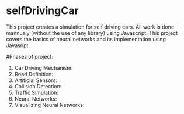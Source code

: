# selfDrivingCar
This project creates a simulation for self driving cars. All work is done mannualy (without the use of any library) using Javascript. This 
project covers the basics of neural networks and its implementation using Javasript.

#Phases of project:

1.  Car Driving Mechanism:
2.  Road Definition:
3.  Artificial Sensors:
4.  Collision Detection:
5.  Traffic Simulation:
6.  Neural Networks:
7.  Visualizing Neural Networks:


